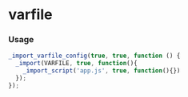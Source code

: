 # varfile

### Usage

```javascript
_import_varfile_config(true, true, function () {
  _import(VARFILE, true, function(){ 
    _import_script('app.js', true, function(){})
  });
}); 
```
